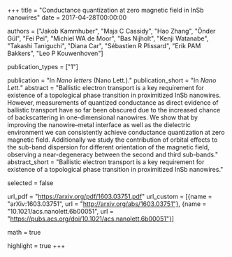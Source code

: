 +++
title = "Conductance quantization at zero magnetic field in InSb nanowires"
date = 2017-04-28T00:00:00

authors = ["Jakob Kammhuber", "Maja C Cassidy", "Hao Zhang", "Önder Gül", "Fei Pei", "Michiel WA de Moor", "Bas Nijholt", "Kenji Watanabe", "Takashi Taniguchi", "Diana Car", "Sébastien R Plissard", "Erik PAM Bakkers", "Leo P Kouwenhoven"]

publication_types = ["1"]

publication = "In *Nano letters* (Nano Lett.)."
publication_short = "In *Nano Lett.*"
abstract = "Ballistic electron transport is a key requirement for existence of a topological phase transition in proximitized InSb nanowires. However, measurements of quantized conductance as direct evidence of ballistic transport have so far been obscured due to the increased chance of backscattering in one-dimensional nanowires. We show that by improving the nanowire–metal interface as well as the dielectric environment we can consistently achieve conductance quantization at zero magnetic field. Additionally we study the contribution of orbital effects to the sub-band dispersion for different orientation of the magnetic field, observing a near-degeneracy between the second and third sub-bands."
abstract_short = "Ballistic electron transport is a key requirement for existence of a topological phase transition in proximitized InSb nanowires."

selected = false

url_pdf = "https://arxiv.org/pdf/1603.03751.pdf"
url_custom = [{name = "arXiv:1603.03751", url = "http://arxiv.org/abs/1603.03751"}, {name = "10.1021/acs.nanolett.6b00051", url = "https://pubs.acs.org/doi/10.1021/acs.nanolett.6b00051"}]

math = true

highlight = true
+++
